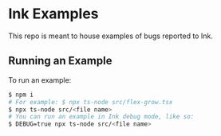 # Ink Examples

This repo is meant to house examples of bugs reported to Ink.

## Running an Example

To run an example:

```sh
$ npm i
# For example: $ npx ts-node src/flex-grow.tsx
$ npx ts-node src/<file name>
# You can run an example in Ink debug mode, like so:
$ DEBUG=true npx ts-node src/<file name>
```
